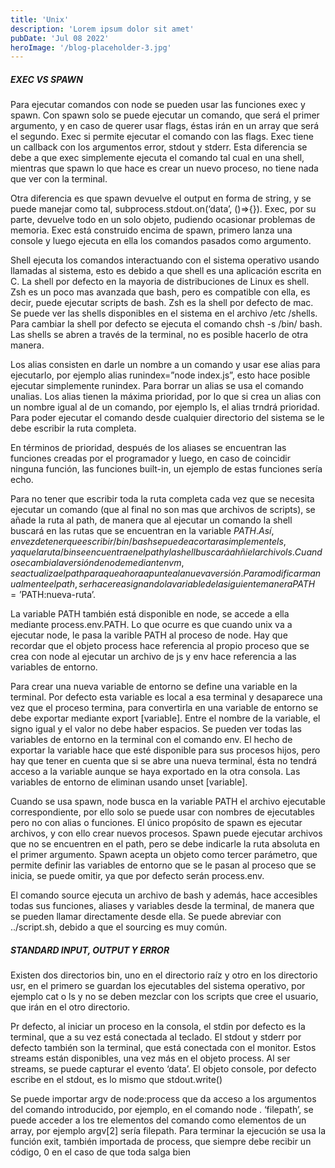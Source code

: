 ```yaml
---
title: 'Unix'
description: 'Lorem ipsum dolor sit amet'
pubDate: 'Jul 08 2022'
heroImage: '/blog-placeholder-3.jpg'
---
```



##### EXEC VS SPAWN
Para ejecutar comandos con node se pueden usar las funciones exec y spawn. Con spawn solo se puede ejecutar un comando, que será el primer argumento, y en caso de querer usar flags, éstas irán en un array que será el segundo. Exec si permite ejecutar el comando con las flags. Exec tiene un callback con los argumentos error, stdout y stderr. Esta diferencia se debe a que exec simplemente ejecuta el comando tal cual en una shell, mientras que spawn lo que hace es crear un nuevo proceso, no tiene nada que ver con la terminal.

Otra diferencia es que spawn devuelve el output en forma de string, y se puede manejar como tal,  subprocess.stdout.on(‘data’, ()=>{}). Exec, por su parte, devuelve todo en un solo objeto, pudiendo ocasionar problemas de memoria. Exec está construido encima de spawn, primero lanza una console y luego ejecuta en ella los comandos pasados como argumento.

Shell ejecuta los comandos interactuando con el sistema operativo usando llamadas al sistema, esto es debido a que shell es una aplicación escrita en C. La shell por defecto en la mayoria de distribuciones de Linux es shell. Zsh es un poco mas avanzada que bash, pero es compatible con ella, es decir, puede ejecutar scripts de bash. Zsh es la shell por defecto de mac. Se puede ver las shells disponibles en el sistema en el archivo /etc /shells. Para cambiar la shell por defecto se ejecuta el comando chsh -s  /bin/ bash. Las shells se abren a través de la terminal, no es posible hacerlo de otra manera.

Los alias consisten en darle un nombre a un comando y usar ese alias para ejecutarlo, por ejemplo alias runindex=”node index.js”, esto hace posible ejecutar simplemente runindex. Para borrar un alias se usa el comando unalias. Los alias tienen la máxima prioridad, por lo que si crea un alias con un nombre igual al de un comando, por ejemplo ls, el alias trndrá prioridad. Para poder ejecutar el comando desde cualquier directorio del sistema se le debe escribir la ruta completa.

En términos de prioridad, después de los aliases se encuentran las funciones creadas por el programador y luego, en caso de coincidir ninguna función, las funciones built-in, un ejemplo de estas funciones sería echo.

Para no tener que escribir toda la ruta completa cada vez que se necesita ejecutar un comando (que al final no son mas que archivos de scripts), se añade la ruta al path, de manera que al ejecutar un comando la shell buscará en las rutas que se encuentran en la variable $PATH. Así, en vez de tener que escribir / bin/bash se puede acortar a simplemente ls, ya que la ruta /bin se encuentra en el path y la shell buscará ahñi el archivo ls. Cuando se cambia la versión de node mediante nvm, se actualiza el path para que ahora apunte a la nueva versión. Para modificar manualmente el path, ser hace reasignando la variable de la siguiente manera PATH=’$PATH:nueva-ruta’.

La variable PATH también está disponible en node, se accede a ella mediante process.env.PATH. Lo que ocurre es que cuando unix va a ejecutar node, le pasa la varible PATH al proceso de node. Hay que recordar que el objeto process hace referencia al propio proceso que se crea con node al ejecutar un archivo de js y env hace referencia a las variables de entorno.

Para crear una nueva variable de entorno se define una variable en la terminal. Por defecto esta variable es local a esa terminal y desaparece una vez que el proceso termina, para convertirla en una variable de entorno se debe exportar mediante export [variable]. Entre el nombre de la variable, el signo igual y el valor no debe haber espacios. Se pueden ver todas las variables de entorno en la terminal con el comando env. El hecho de exportar la variable hace que esté disponible para sus procesos hijos, pero hay que tener en cuenta que si se abre una nueva terminal, ésta no tendrá acceso a la variable aunque se haya exportado en la otra consola. Las variables de entorno de eliminan usando unset [variable]. 

Cuando se usa spawn, node busca en la variable PATH el archivo ejecutable correspondiente, por ello solo se puede usar con nombres de ejecutables pero no con alias o funciones. El único propósito de spawn es ejecutar archivos, y con ello crear nuevos procesos. Spawn puede ejecutar archivos que no se encuentren en el path, pero se debe indicarle la ruta absoluta en el primer argumento. Spawn acepta un objeto como tercer parámetro, que permite definir las variables de entorno que se le pasan al proceso que se inicia, se puede omitir, ya que por defecto serán process.env.

El comando source ejecuta un archivo de bash y además, hace accesibles todas sus funciones, aliases y variables desde la terminal, de manera que se pueden llamar directamente desde ella. Se puede abreviar con ../script.sh, debido a que el sourcing es muy común.


##### STANDARD INPUT, OUTPUT Y ERROR
Existen dos directorios bin, uno en el directorio raíz y otro en los directorio usr, en el primero se guardan los ejecutables del sistema operativo, por ejemplo cat o ls y no se deben mezclar con los scripts que cree el usuario, que irán en el otro directorio.

Pr defecto, al iniciar un proceso en la consola, el stdin por defecto es la terminal, que a su vez está conectada al teclado. El stdout y stderr por defecto también son la terminal, que está conectada con el monitor. Estos streams están disponibles, una vez más en el objeto process. Al ser streams, se puede capturar el evento ‘data’. El objeto console, por defecto escribe en el stdout, es lo mismo que stdout.write()

Se puede importar argv de node:process que da acceso a los argumentos del comando introducido, por ejemplo, en el comando node . ‘filepath’, se puede acceder a los tre elementos del comando como elementos de un array, por ejemplo argv[2] sería filepath. Para terminar la ejecución se usa la función exit, también importada de process, que siempre debe recibir un código, 0 en el caso de que toda salga bien